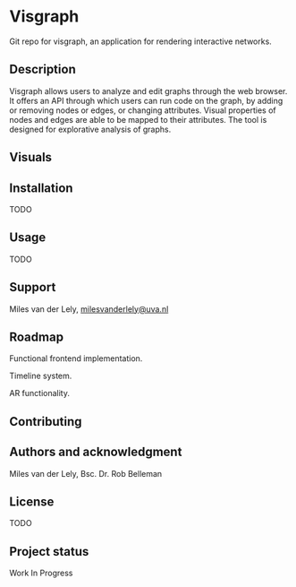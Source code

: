# Visgraph

Git repo for visgraph, an application for rendering interactive networks.

## Description
Visgraph allows users to analyze and edit graphs through the web browser. It offers an API through which users can run code on the graph, by adding or removing nodes or edges, or changing attributes. Visual properties of nodes and edges are able to be mapped to their attributes. The tool is designed for explorative analysis of graphs.

## Visuals


## Installation
TODO
## Usage
TODO
## Support
Miles van der Lely, milesvanderlely@uva.nl
## Roadmap
Functional frontend implementation.

Timeline system.

AR functionality.

## Contributing


## Authors and acknowledgment
Miles van der Lely, Bsc.
Dr. Rob Belleman
## License
TODO

## Project status
Work In Progress
